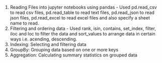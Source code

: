 1. Reading Files into jupyter notebooks using pandas - Used pd.read_csv to read csv files, pd.read_table to read text files, pd.read_json to read json files, pd.read_excel to read excel files and also specify a sheet name to read.
2. Filtering and ordering data - Used rank, isin, contains, set_index, filter, iloc and loc to filter the data and sort_values to arrange data in certain ways i.e. acending, descending.
3. Indexing: Selecting and filtering data
4. GroupBy: Grouping data based on one or more keys
5. Aggregation: Calculating summary statistics on grouped data
   
